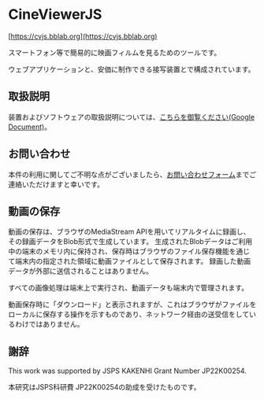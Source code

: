 # CineViewerJS

[https://cvjs.bblab.org](https://cvjs.bblab.org)

スマートフォン等で簡易的に映画フィルムを見るためのツールです。

ウェブアプリケーションと、安価に制作できる接写装置とで構成されています。

## 取扱説明

装置およびソフトウェアの取扱説明については、[こちらを御覧ください(Google Document)](https://docs.google.com/document/d/15xXQPpMZY3nyn1pSox5meNvcxAUrkhTuqb-DUUvdU7g/edit?usp=sharing)。

## お問い合わせ

本件の利用に関してご不明な点がございましたら、[お問い合わせフォーム](https://docs.google.com/forms/d/e/1FAIpQLSd8uEuk0uNigsKV5c_y6TcLYYHeqDe2b2QC_RkfiC0bAbSHqA/viewform?usp=dialog)までご連絡いただけますと幸いです。

## 動画の保存

動画の保存は、ブラウザのMediaStream APIを用いてリアルタイムに録画し、その録画データをBlob形式で生成しています。
生成されたBlobデータはご利用中の端末のメモリ内に保持され、保存時はブラウザのファイル保存機能を通じて端末内の指定された領域に動画ファイルとして保存されます。
録画した動画データが外部に送信されることはありません。

すべての画像処理は端末上で実行され、動画データも端末内で管理されます。

動画保存時に「ダウンロード」と表示されますが、これはブラウザがファイルをローカルに保存する操作を示すものであり、ネットワーク経由の送受信をしているわけではありません。

## 謝辞

This work was supported by JSPS KAKENHI Grant Number JP22K00254.

本研究はJSPS科研費 JP22K00254の助成を受けたものです。

